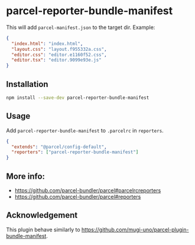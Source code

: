 # parcel-reporter-bundle-manifest

This will add `parcel-manifest.json` to the target dir. Example:
```json
{
  "index.html": "index.html",
  "layout.css": "layout.f955332a.css",
  "editor.css": "editor.e1160f52.css",
  "editor.tsx": "editor.9099e93e.js"
}
```

## Installation
```sh
npm install --save-dev parcel-reporter-bundle-manifest
```

## Usage
Add `parcel-reporter-bundle-manifest` to `.parcelrc` in `reporters`.
```json
{
  "extends": "@parcel/config-default",
  "reporters": ["parcel-reporter-bundle-manifest"]
}
```

## More info:
- https://github.com/parcel-bundler/parcel#parcelrcreporters
- https://github.com/parcel-bundler/parcel#reporters

## Acknowledgement

This plugin behave similarly to https://github.com/mugi-uno/parcel-plugin-bundle-manifest. 
